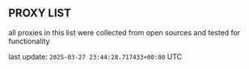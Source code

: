 ## PROXY LIST

all proxies in this list were collected from open sources and tested for functionality

last update: `2025-03-27 23:44:28.717433+00:00` UTC